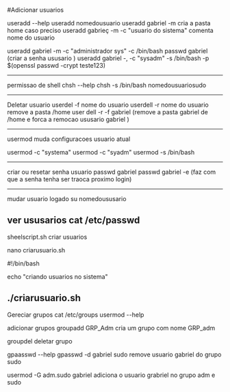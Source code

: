 #Adicionar usuarios 

useradd --help
useradd  nomedousuario
useradd  gabriel -m   cria a pasta home caso preciso
useradd gabrieç -m -c "usuario do sistema"        comenta nome do usuario 

useradd gabriel -m -c  "administrador sys" -c /bin/bash
passwd gabriel   (criar a senha ususario )
useradd gabriel -, -c "sysadm" -s /bin/bash -p $(openssl passwd -crypt teste123)

----------------------------------------------------------------------------------------
permissao de shell
chsh --help
chsh -s /bin/bash  nomedousuariosudo

---------------------------------------------------------------------------------------------
Deletar usuario 
userdel -f nome do usuario
userdell -r  nome do usuario   remove a pasta /home
user dell -r -f gabriel   (remove a pasta gabriel de /home e forca a remocao ususario gabriel )

-------------------------------------------------------------------------------------
usermod muda configuracoes usuario atual

usermod -c "systema"
usermod -c "syadm"
usermod -s /bin/bash




-----------------------------------------------------------------------------------------------
criar ou resetar senha usuario
passwd gabriel
passwd gabriel -e    (faz com que a senha tenha ser traoca proximo login)

----------------------------------------------------------------------------------
mudar usuario logado 
su nomedoususario

ver ususarios 
cat /etc/passwd
-------------------------------------------------------------------------------------------------

sheelscript.sh criar usuarios

nano criarusuario.sh

#!/bin/bash

echo "criando usuarios no sistema"




./criarusuario.sh
------------------------------------------------------------------------------------------------------------
Gereciar grupos
cat /etc/groups
usermod --help


adicionar grupos
groupadd GRP_Adm  cria um grupo com nome GRP_adm

groupdel   deletar grupo

gpaasswd  --help
gpasswd -d gabriel  sudo     remove usuario gabriel do grupo sudo 

usermod -G adm.sudo  gabriel     adiciona o usuario grabriel no grupo adm e sudo






















